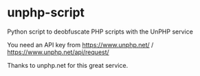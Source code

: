 # unphp-script
Python script to deobfuscate PHP scripts with the UnPHP service


You need an API key from https://www.unphp.net/  / https://www.unphp.net/api/request/


Thanks to unphp.net for this great service. 
